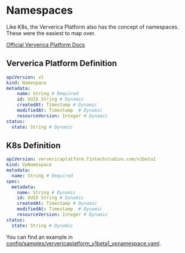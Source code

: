 # Namespaces

Like K8s, the Ververica Platform also has the concept of namespaces.
These were the easiest to map over.

[Official Ververica Platform Docs](https://docs.ververica.com/application_manager/namespaces.html)

## Ververica Platform Definition

```yaml
apiVersion: v1
kind: Namespace
metadata:
    name: String # Required
    id: UUID String # Dynamic
    createdAt: Timestamp # Dynamic
    modifiedAt: Timestamp  # Dynamic
    resourceVersion: Integer # Dynamic
status:
  state: String # Dynamic
```

## K8s Definition

```yaml
apiVersion: ververicaplatform.fintechstudios.com/v1beta1
kind: VpNamespace
metadata:
  name: String # Required
spec:
  metadata:
    name: String # Dynamic
    id: UUID String # Dynamic
    createdAt: Timestamp # Dynamic
    modifiedAt: Timestamp  # Dynamic
    resourceVersion: Integer # Dynamic
status:
  state: String # Dynamic
```

You can find an example in [config/samples/ververicaplatform_v1beta1_vpnamespace.yaml](../../config/samples/ververicaplatform_v1beta1_vpnamespace.yaml).

